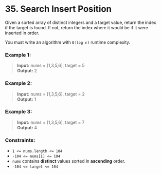 # 35. Search Insert Position

Given a sorted array of distinct integers and a target value, return the index if the target is found. If not, return the index where it would be if it were inserted in order.

You must write an algorithm with ```O(log n)``` runtime complexity.

### Example 1:
>**Input:** nums = [1,3,5,6], target = 5<br>
>**Output:** 2

### Example 2:
>**Input:** nums = [1,3,5,6], target = 2<br>
>**Output:** 1

### Example 3:
>**Input:** nums = [1,3,5,6], target = 7<br>
>**Output:** 4

 
### Constraints:

* ```1 <= nums.length <= 104```
* ```-104 <= nums[i] <= 104```
* ```nums``` contains **distinct** values sorted in **ascending** order.
* ```-104 <= target <= 104```
